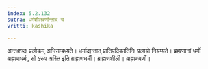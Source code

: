 ```yaml
---
index: 5.2.132
sutra: धर्मशीलवर्णान्ताच् च
vritti: kashika

---
```

अन्तःशब्दः प्रत्येकम् अभिसम्बध्यते। धर्माद्यन्तात् प्रातिपदिकातिनिः प्रत्ययो नियम्यते। ब्रह्मणानां धर्मो ब्राह्मणधर्मः, सो ऽस्य अस्ति इति ब्राह्मणधर्मी। ब्राह्मणशीली। ब्राह्मणवर्णी।